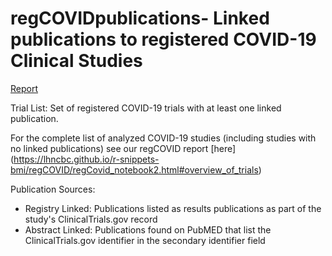# regCOVIDpublications- Linked publications to registered COVID-19 Clinical Studies

[Report](https://lhncbc.github.io/r-snippets-bmi/regCOVID/regCOVIDpublications/regCOVIDpublications.html)

Trial List:
Set of registered COVID-19 trials with at least one linked publication.

For the complete list of analyzed COVID-19 studies (including studies with no linked publications) see our regCOVID report [here] (https://lhncbc.github.io/r-snippets-bmi/regCOVID/regCovid_notebook2.html#overview_of_trials)

Publication Sources:
- Registry Linked: Publications listed as results publications as part of the study's ClinicalTrials.gov record
- Abstract Linked: Publications found on PubMED that list the ClinicalTrials.gov identifier in the secondary identifier field
